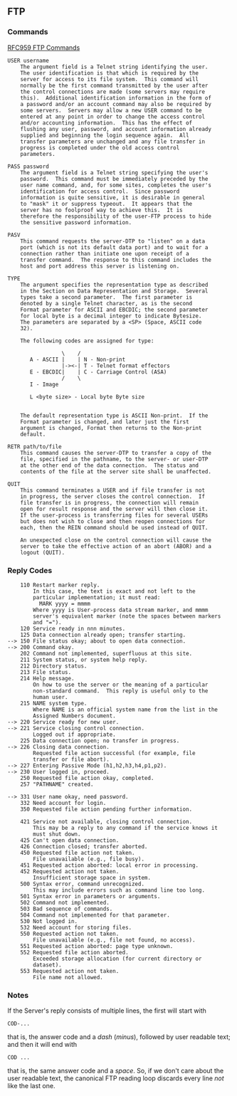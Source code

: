 ## FTP

### Commands

[RFC959 FTP Commands](https://www.w3.org/Protocols/rfc959/4_FileTransfer.html)

    USER username
        The argument field is a Telnet string identifying the user.
        The user identification is that which is required by the
        server for access to its file system.  This command will
        normally be the first command transmitted by the user after
        the control connections are made (some servers may require
        this).  Additional identification information in the form of
        a password and/or an account command may also be required by
        some servers.  Servers may allow a new USER command to be
        entered at any point in order to change the access control
        and/or accounting information.  This has the effect of
        flushing any user, password, and account information already
        supplied and beginning the login sequence again.  All
        transfer parameters are unchanged and any file transfer in
        progress is completed under the old access control
        parameters.

    PASS password
        The argument field is a Telnet string specifying the user's
        password.  This command must be immediately preceded by the
        user name command, and, for some sites, completes the user's
        identification for access control.  Since password
        information is quite sensitive, it is desirable in general
        to "mask" it or suppress typeout.  It appears that the
        server has no foolproof way to achieve this.  It is
        therefore the responsibility of the user-FTP process to hide
        the sensitive password information.

    PASV
        This command requests the server-DTP to "listen" on a data
        port (which is not its default data port) and to wait for a
        connection rather than initiate one upon receipt of a
        transfer command.  The response to this command includes the
        host and port address this server is listening on.

    TYPE
        The argument specifies the representation type as described
        in the Section on Data Representation and Storage.  Several
        types take a second parameter.  The first parameter is
        denoted by a single Telnet character, as is the second
        Format parameter for ASCII and EBCDIC; the second parameter
        for local byte is a decimal integer to indicate Bytesize.
        The parameters are separated by a <SP> (Space, ASCII code
        32).

        The following codes are assigned for type:

                     \    /
           A - ASCII |    | N - Non-print
                     |-><-| T - Telnet format effectors
           E - EBCDIC|    | C - Carriage Control (ASA)
                     /    \
           I - Image
           
           L <byte size> - Local byte Byte size


        The default representation type is ASCII Non-print.  If the
        Format parameter is changed, and later just the first
        argument is changed, Format then returns to the Non-print
        default.

    RETR path/to/file
        This command causes the server-DTP to transfer a copy of the
        file, specified in the pathname, to the server- or user-DTP
        at the other end of the data connection.  The status and
        contents of the file at the server site shall be unaffected.

    QUIT
        This command terminates a USER and if file transfer is not
        in progress, the server closes the control connection.  If
        file transfer is in progress, the connection will remain
        open for result response and the server will then close it.
        If the user-process is transferring files for several USERs
        but does not wish to close and then reopen connections for
        each, then the REIN command should be used instead of QUIT.

        An unexpected close on the control connection will cause the
        server to take the effective action of an abort (ABOR) and a
        logout (QUIT).

### Reply Codes

        110 Restart marker reply.
            In this case, the text is exact and not left to the
            particular implementation; it must read:
              MARK yyyy = mmmm
            Where yyyy is User-process data stream marker, and mmmm
            server's equivalent marker (note the spaces between markers
            and "=").
        120 Service ready in nnn minutes.
        125 Data connection already open; transfer starting.
    --> 150 File status okay; about to open data connection.
    --> 200 Command okay.
        202 Command not implemented, superfluous at this site.
        211 System status, or system help reply.
        212 Directory status.
        213 File status.
        214 Help message.
            On how to use the server or the meaning of a particular
            non-standard command.  This reply is useful only to the
            human user.
        215 NAME system type.
            Where NAME is an official system name from the list in the
            Assigned Numbers document.
    --> 220 Service ready for new user.
    --> 221 Service closing control connection.
            Logged out if appropriate.
        225 Data connection open; no transfer in progress.
    --> 226 Closing data connection.
            Requested file action successful (for example, file
            transfer or file abort).
    --> 227 Entering Passive Mode (h1,h2,h3,h4,p1,p2).
    --> 230 User logged in, proceed.
        250 Requested file action okay, completed.
        257 "PATHNAME" created.

    --> 331 User name okay, need password.
        332 Need account for login.
        350 Requested file action pending further information.

        421 Service not available, closing control connection.
            This may be a reply to any command if the service knows it
            must shut down.
        425 Can't open data connection.
        426 Connection closed; transfer aborted.
        450 Requested file action not taken.
            File unavailable (e.g., file busy).
        451 Requested action aborted: local error in processing.
        452 Requested action not taken.
            Insufficient storage space in system.
        500 Syntax error, command unrecognized.
            This may include errors such as command line too long.
        501 Syntax error in parameters or arguments.
        502 Command not implemented.
        503 Bad sequence of commands.
        504 Command not implemented for that parameter.
        530 Not logged in.
        532 Need account for storing files.
        550 Requested action not taken.
            File unavailable (e.g., file not found, no access).
        551 Requested action aborted: page type unknown.
        552 Requested file action aborted.
            Exceeded storage allocation (for current directory or
            dataset).
        553 Requested action not taken.
            File name not allowed.

### Notes

If the Server's reply consists of multiple lines, the first will start with

    COD-...

that is, the answer code and a *dash* (*minus*), followed by user readable text; and then it will end with

    COD ...

that is, the same answer code and a *space*. So, if we don't care about the user readable text, the canonical FTP reading loop discards every line *not* like the last one.
